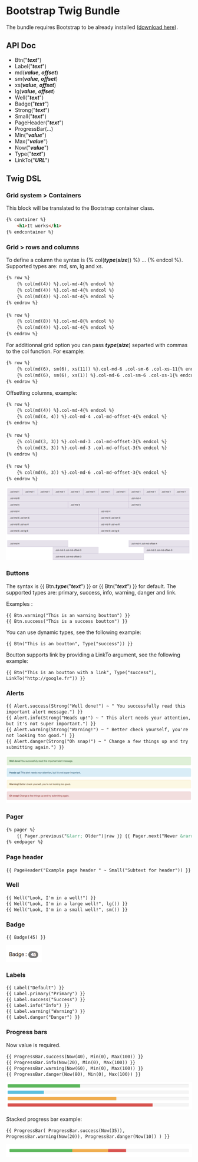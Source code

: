 # Bootstrap Twig Bundle

The bundle requires Bootstrap to be already installed ([download here](https://getbootstrap.com/getting-started/#download)).

## API Doc
 
- Btn("***text***")
- Label("***text***")
- md(***value***, ***offset***)
- sm(***value***, ***offset***)
- xs(***value***, ***offset***)
- lg(***value***, ***offset***)
- Well("***text***")
- Badge("***text***")
- Strong("***text***")
- Small("***text***")
- PageHeader("***text***")
- ProgressBar(…)
- Min("***value***")
- Max("***value***")
- Now("***value***")
- Type("***text***")
- LinkTo("***URL***")

## Twig DSL

### Grid system > Containers

This block will be translated to the Bootstrap container class.

```HTML
{% container %}
    <h1>It works</h1>
{% endcontainer %}
```

### Grid > rows and columns

To define a column the syntax is {% col(***type***(***size***)) %} … {% endcol %}. Supported types are: md, sm, lg and xs.

```HTML
{% row %}
    {% col(md(4)) %}.col-md-4{% endcol %}
    {% col(md(4)) %}.col-md-4{% endcol %}
    {% col(md(4)) %}.col-md-4{% endcol %}
{% endrow %}

{% row %}
    {% col(md(8)) %}.col-md-8{% endcol %}
    {% col(md(4)) %}.col-md-4{% endcol %}
{% endrow %}
```

For additionnal grid option you can pass ***type***(***size***) separted with commas to the col function. For example:

```HTML
{% row %}
    {% col(md(6), sm(6), xs(11)) %}.col-md-6 .col-sm-6 .col-xs-11{% endcol %}
    {% col(md(6), sm(6), xs(1)) %}.col-md-6 .col-sm-6 .col-xs-1{% endcol %}
{% endrow %}
```

Offsetting columns, example:
```HTML
{% row %}
    {% col(md(4)) %}.col-md-4{% endcol %}
    {% col(md(4, 4)) %}.col-md-4 .col-md-offset-4{% endcol %}
{% endrow %}

{% row %}
    {% col(md(3, 3)) %}.col-md-3 .col-md-offset-3{% endcol %}
    {% col(md(3, 3)) %}.col-md-3 .col-md-offset-3{% endcol %}
{% endrow %}

{% row %}
    {% col(md(6, 3)) %}.col-md-6 .col-md-offset-3{% endcol %}
{% endrow %}
```

![Demo grid](.github/demo-grid.png)

### Buttons

The syntax is {{ Btn.***type***("***text***") }} or {{ Btn("***text***") }} for default. The supported types are: primary, success, info, warning, danger and link.

Examples :
```Handlebar
{{ Btn.warning("This is an warning boutton") }}
{{ Btn.success("This is a success boutton") }}
```

You can use dynamic types, see the following example: 
```Handlebar
{{ Btn("This is an boutton", Type("success")) }}
```

Boutton supports link by providing a LinkTo argument, see the following example:
```Handlebar
{{ Btn("This is an boutton with a link", Type("success"), LinkTo("http://google.fr")) }}
```

### Alerts

```Handlebar
{{ Alert.success(Strong("Well done!") ~ " You successfully read this important alert message.") }}
{{ Alert.info(Strong("Heads up!") ~ " This alert needs your attention, but it's not super important.") }}
{{ Alert.warning(Strong("Warning!") ~ " Better check yourself, you're not looking too good.") }}
{{ Alert.danger(Strong("Oh snap!") ~ " Change a few things up and try submitting again.") }}
```

![Demo alerts](.github/demo-alerts.png)

### Pager

```HTML
{% pager %}
    {{ Pager.previous("&larr; Older")|raw }} {{ Pager.next("Newer &rarr;") }}
{% endpager %}
 ```
 
### Page header

```Handlebar
{{ PageHeader("Example page header " ~ Small("Subtext for header")) }}
 ```
 
### Well

```Handlebar
{{ Well("Look, I'm in a well!") }}
{{ Well("Look, I'm in a large well!", lg()) }}
{{ Well("Look, I'm in a small well!", sm()) }}
 ```
 
### Badge

```Handlebar
{{ Badge(45) }}
 ```
 
![Demo badge](.github/demo-badge.png)

### Labels

```Handlebar
{{ Label("Default") }}
{{ Label.primary("Primary") }}
{{ Label.success("Success") }}
{{ Label.info("Info") }}
{{ Label.warning("Warning") }}
{{ Label.danger("Danger") }}
 ```
 
### Progress bars

Now value is required.

```Handlebar
{{ ProgressBar.success(Now(40), Min(0), Max(100)) }}
{{ ProgressBar.info(Now(20), Min(0), Max(100)) }}
{{ ProgressBar.warning(Now(60), Min(0), Max(100)) }}
{{ ProgressBar.danger(Now(80), Min(0), Max(100)) }}
 ```
![Demo progressbars](.github/demo-progressbars.png)
 
Stacked progress bar example:
```Handlebar
{{ ProgressBar( ProgressBar.success(Now(35)), ProgressBar.warning(Now(20)), ProgressBar.danger(Now(10)) ) }}
```

![Demo mutiple progressbars](.github/demo-multi-progressbar.png)
